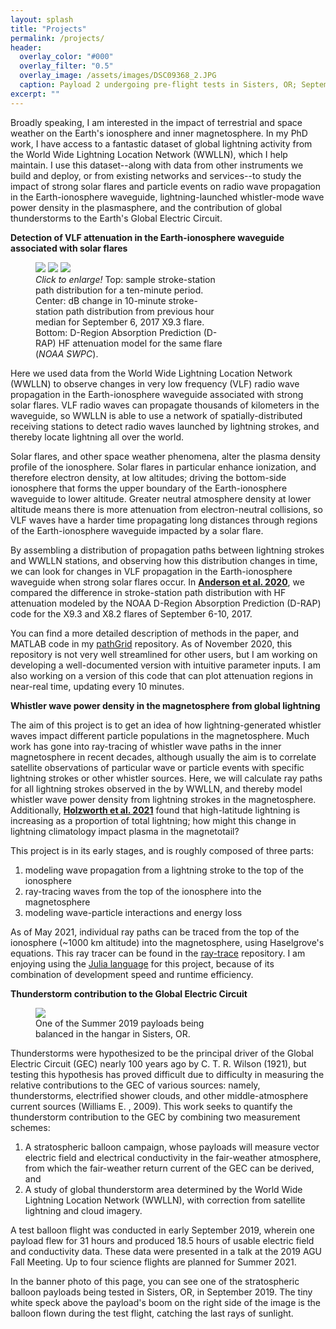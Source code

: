 ```yaml
---
layout: splash
title: "Projects"
permalink: /projects/
header:
  overlay_color: "#000"
  overlay_filter: "0.5"
  overlay_image: /assets/images/DSC09368_2.JPG
  caption: Payload 2 undergoing pre-flight tests in Sisters, OR; September 2019
excerpt: ""
---
```


Broadly speaking, I am interested in the impact of terrestrial and space weather on the Earth's ionosphere and inner magnetosphere.  In my PhD work, I have access to a fantastic dataset of global lightning activity from the World Wide Lightning Location Network (WWLLN), which I help maintain.  I use this dataset--along with data from other instruments we build and deploy, or from existing networks and services--to study the impact of strong solar flares and particle events on radio wave propagation in the Earth-ionosphere waveguide, lightning-launched whistler-mode wave power density in the plasmasphere, and the contribution of global thunderstorms to the Earth's Global Electric Circuit.

**Detection of VLF attenuation in the Earth-ionosphere waveguide associated with solar flares**

<figure class="triple" style="width: 300px" class="align-right">
    <a href="{{ site.url }}{{ site.baseurl }}/assets/images/20170906_log_grid_cross_10m_sample.png"><img src="{{ site.url }}{{ site.baseurl }}/assets/images/20170906_log_grid_cross_10m_sample.png"></a>
    <a href="{{ site.url }}{{ site.baseurl }}/assets/images/20170906_atten_redblue.png"><img src="{{ site.url }}{{ site.baseurl }}/assets/images/20170906_atten_redblue.png"></a>
    <a href="{{ site.url }}{{ site.baseurl }}/assets/images/blackoutmap_20170906.jpg"><img src="{{ site.url }}{{ site.baseurl }}/assets/images/blackoutmap_20170906.jpg"></a>
    <figcaption><i>Click to enlarge!</i>  Top: sample stroke-station path distribution for a ten-minute period.  Center: dB change in 10-minute stroke-station path distribution from previous hour median for September 6, 2017 X9.3 flare.  Bottom: D-Region Absorption Prediction (D-RAP) HF attenuation model for the same flare (<i>NOAA SWPC</i>).</figcaption>
</figure>

Here we used data from the World Wide Lightning Location Network (WWLLN) to observe changes in very low frequency (VLF) radio wave propagation in the Earth-ionosphere waveguide associated with strong solar flares.  VLF radio waves can propagate thousands of kilometers in the waveguide, so WWLLN is able to use a network of spatially-distributed receiving stations to detect radio waves launched by lightning strokes, and thereby locate lightning all over the world.

Solar flares, and other space weather phenomena, alter the plasma density profile of the ionosphere.  Solar flares in particular enhance ionization, and therefore electron density, at low altitudes; driving the bottom-side ionosphere that forms the upper boundary of the Earth-ionosphere waveguide to lower altitude.  Greater neutral atmosphere density at lower altitude means there is more attenuation from electron-neutral collisions, so VLF waves have a harder time propagating long distances through regions of the Earth-ionosphere waveguide impacted by a solar flare.

By assembling a distribution of propagation paths between lightning strokes and WWLLN stations, and observing how this distribution changes in time, we can look for changes in VLF propagation in the Earth-ionosphere waveguide when strong solar flares occur. In [**Anderson et al. 2020**](https://doi.org/10.1029/2019SW002408), we compared the difference in stroke-station path distribution with HF attenuation modeled by the NOAA D-Region Absorption Prediction (D-RAP) code for the X9.3 and X8.2 flares of September 6-10, 2017.

You can find a more detailed description of methods in the paper, and MATLAB code in my [pathGrid](https://github.com/andersontodds/pathGrid) repository.  As of November 2020, this repository is not very well streamlined for other users, but I am working on developing a well-documented version with intuitive parameter inputs.  I am also working on a version of this code that can plot attenuation regions in near-real time, updating every 10 minutes.

**Whistler wave power density in the magnetosphere from global lightning**

The aim of this project is to get an idea of how lightning-generated whistler waves impact different particle populations in the magnetosphere.  Much work has gone into ray-tracing of whistler wave paths in the inner magnetosphere in recent decades, although usually the aim is to correlate satellite observations of particular wave or particle events with specific lightning strokes or other whistler sources.  Here, we will calculate ray paths for all lightning strokes observed in the by WWLLN, and thereby model whistler wave power density from lightning strokes in the magnetosphere.  Additionally, [**Holzworth et al. 2021**](https://doi.org/10.1029/2020GL091366) found that high-latitude lightning is increasing as a proportion of total lightning; how might this change in lightning climatology impact plasma in the magnetotail?

This project is in its early stages, and is roughly composed of three parts:
 1. modeling wave propagation from a lightning stroke to the top of the ionosphere
 2. ray-tracing waves from the top of the ionosphere into the magnetosphere
 3. modeling wave-particle interactions and energy loss
 
As of May 2021, individual ray paths can be traced from the top of the ionosphere (~1000 km altitude) into the magnetosphere, using Haselgrove's equations.  This ray tracer can be found in the [ray-trace](github.com/andersontodds/ray-trace) repository.  I am enjoying using the [Julia language](https://julialang.org/) for this project, because of its combination of development speed and runtime efficiency.

**Thunderstorm contribution to the Global Electric Circuit**

<figure style="width: 300px" class="align-right">
    <a href="{{ site.url }}{{ site.baseurl }}/assets/images/payload_hangar.jpg"><img src="{{ site.url }}{{ site.baseurl }}/assets/images/payload_hangar.jpg"></a>
    <figcaption>One of the Summer 2019 payloads being balanced in the hangar in Sisters, OR.</figcaption>
</figure>

Thunderstorms were hypothesized to be the principal driver of the Global Electric Circuit (GEC) nearly 100 years ago by C. T. R. Wilson (1921), but testing this hypothesis has proved difficult due to difficulty in measuring the relative contributions to the GEC of various sources: namely, thunderstorms, electrified shower clouds, and other middle-atmosphere current sources (Williams E. , 2009). This work seeks to quantify the thunderstorm contribution to the GEC by combining two measurement schemes:
 1. A stratospheric balloon campaign, whose payloads will measure vector electric field and electrical conductivity in the fair-weather atmosphere, from which the fair-weather return current of the GEC can be derived, and
 2. A study of global thunderstorm area determined by the World Wide Lightning Location Network (WWLLN), with correction from satellite lightning and cloud imagery.

A test balloon flight was conducted in early September 2019, wherein one payload flew for 31 hours and produced 18.5 hours of usable electric field and conductivity data.  These data were presented in a talk at the 2019 AGU Fall Meeting.  Up to four science flights are planned for Summer 2021.

In the banner photo of this page, you can see one of the stratospheric balloon payloads being tested in Sisters, OR, in September 2019.  The tiny white speck above the payload's boom on the right side of the image is the balloon flown during the test flight, catching the last rays of sunlight.
